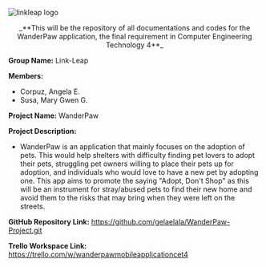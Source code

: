![linkleap logo](https://user-images.githubusercontent.com/92629668/236639699-b6549170-afb9-4e49-a5af-44331f336e04.png)

<p align = "center"> _**This will be the repository of all documentations and codes for the WanderPaw application, the final requirement in Computer Engineering Technology 4**_ </p>

**Group Name:** Link-Leap

**Members:**
 - Corpuz, Angela E.
 - Susa, Mary Gwen G.

**Project Name:** WanderPaw

**Project Description:**
 - WanderPaw is an application that mainly focuses on the adoption of pets. This would help shelters with difficulty finding pet lovers to adopt their pets, struggling pet owners willing to place their pets up for adoption, and individuals who would love to have a new pet by adopting one. This app aims to promote the saying "Adopt, Don't Shop" as this will be an instrument for stray/abused pets to find their new home and avoid them to the risks that may bring when they were left on the streets.

**GitHub Repository Link:**
https://github.com/gelaelala/WanderPaw-Project.git 

**Trello Workspace Link:**
https://trello.com/w/wanderpawmobileapplicationcet4
